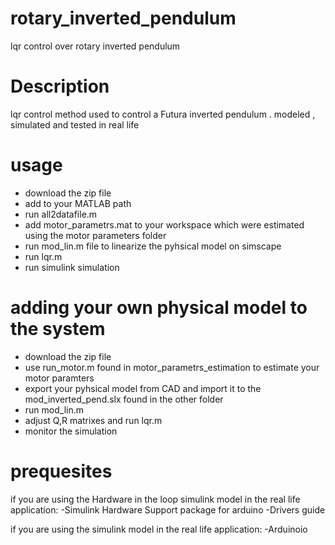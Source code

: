 # rotary_inverted_pendulum
 lqr control over rotary inverted pendulum

# Description
lqr control method used to control a Futura inverted pendulum . modeled , simulated and tested in real life

# usage
- download the zip file
- add to your MATLAB path
- run all2datafile.m 
- add motor_parametrs.mat to your workspace which were estimated using the motor parameters folder
- run mod_lin.m file to linearize the pyhsical model on simscape
- run lqr.m
- run simulink simulation
# adding your own physical model to the system
- download the zip file
- use run_motor.m found in  motor_parametrs_estimation to estimate your motor paramters
- export your pyhsical model from CAD and import it to the mod_inverted_pend.slx found in the other folder
- run mod_lin.m
- adjust Q,R matrixes and run lqr.m
- monitor the simulation

# prequesites 
if you are using the Hardware in the loop simulink model in the real life application:
-Simulink Hardware Support package for arduino
-Drivers guide 

if you are using the simulink model in the real life application:
-Arduinoio
